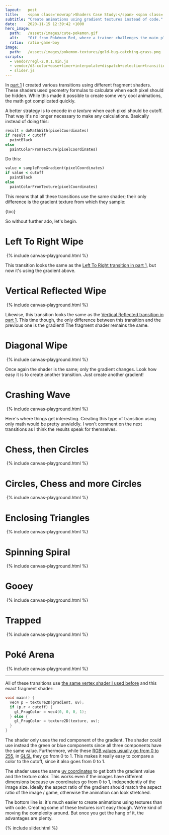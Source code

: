 ```yaml
---
layout:   post
title:    <span class='nowrap'>Shaders Case Study:</span> <span class='nowrap'>Pokémon Battle Transitions</span> <span class='nowrap'>- Part II</span>
subtitle: "Create animations using gradient textures instead of code."
date:     2020-11-15 12:39:42 +1000
hero_image:
  path:   /assets/images/cute-pokemon.gif
  alt:    "Gif from Pokémon Red, where a trainer challenges the main player and says 'My friend has a cute Pokémon. I'm so jealous!'."
  ratio:  ratio-game-boy
image:
  path:   /assets/images/pokemon-textures/gold-bug-catching-grass.png
scripts:
  - vendor/regl-2.0.1.min.js
  - vendor/d3-color+ease+timer+interpolate+dispatch+selection+transition.min.js
  - slider.js
---
```


In [part 1] I created various transitions using different fragment shaders. These shaders used geometry formulas to calculate when each pixel should be hidden. While this made it possible to create some very cool animations, the math got complicated quickly.

A better strategy is to encode _in a texture_ when each pixel should be cutoff. That way it's no longer necessary to make any calculations. Basically instead of doing this:

```ruby
result = doMathWith(pixelCoordinates)
if result < cutoff
  paintBlack
else
  paintColorFromTexture(pixelCoordinates)
```

Do this:

```ruby
value = sampleFromGradient(pixelCoordinates)
if value < cutoff
  paintBlack
else
  paintColorFromTexture(pixelCoordinates)
```

This means that all these transitions use the same shader; their only difference is the gradient texture from which they sample:

{toc}

So without further ado, let's begin.


<div class="scene" data-texture-src="/assets/images/pokemon-textures/red-cinnabar-mansion.png" markdown="1">

# Left To Right Wipe
<img class="gradient" src="/assets/images/gradients/wipe-left-to-right.png" alt="">
{% include canvas-playground.html %}

This transition looks the same as the [Left To Right transition in part 1], but now it's using the gradient above.

</div>


<div class="scene" data-texture-src="/assets/images/pokemon-textures/yellow-surprise.png" markdown="1">

# Vertical Reflected Wipe
<img class="gradient" src="/assets/images/gradients/wipe-vertical-reflected.png" alt="">
{% include canvas-playground.html %}

Likewise, this transition looks the same as the [Vertical Reflected transition in part 1]. This time though, the only difference between this transition and the previous one is the gradient! The fragment shader remains the same.

</div>


<div class="scene" data-texture-src="/assets/images/pokemon-textures/red-cinnabar.png" markdown="1">

# Diagonal Wipe
<img class="gradient" src="/assets/images/gradients/wipe-diagonal.png" alt="">
{% include canvas-playground.html %}

Once again the shader is the same; only the gradient changes. Look how easy it is to create another transition. Just create another gradient!

</div>


<div class="scene" data-texture-src="/assets/images/pokemon-textures/gold-pokemon-gyarados.png" markdown="1">

# Crashing Wave
<img class="gradient" src="/assets/images/gradients/crashing-wave.png" alt="">
{% include canvas-playground.html %}

Here's where things get interesting. Creating this type of transition using only math would be pretty unwieldly. I won't comment on the next transitions as I think the results speak for themselves.

</div>


<div class="scene" data-texture-src="/assets/images/pokemon-textures/crystal-pokemon-sudowoodo.png" markdown="1">

# Chess, then Circles
<img class="gradient" src="/assets/images/gradients/chess-then-circles.png" alt="">
{% include canvas-playground.html %}

</div>


<div class="scene" data-texture-src="/assets/images/pokemon-textures/gold-pokemon-sudowoodo.png" markdown="1">

# Circles, Chess and more Circles
<img class="gradient" src="/assets/images/gradients/circles-then-chess-then-circles.png" alt="">
{% include canvas-playground.html %}

</div>


<div class="scene" data-texture-src="/assets/images/pokemon-textures/gold-elite-four-1.png" markdown="1">

# Enclosing Triangles
<img class="gradient" src="/assets/images/gradients/enclosing-triangles.png" alt="">
{% include canvas-playground.html %}

</div>


<div class="scene" data-texture-src="/assets/images/pokemon-textures/gold-elite-four-2.png" markdown="1">

# Spinning Spiral
<img class="gradient" src="/assets/images/gradients/spinning-spiral.png" alt="">
{% include canvas-playground.html %}

</div>


<div class="scene" data-texture-src="/assets/images/pokemon-textures/gold-elite-four-3.png" markdown="1">

# Gooey
<img class="gradient" src="/assets/images/gradients/gooey.png" alt="">
{% include canvas-playground.html %}

</div>


<div class="scene" data-texture-src="/assets/images/pokemon-textures/gold-elite-four-4.png" markdown="1">

# Trapped
<img class="gradient" src="/assets/images/gradients/trapped.png" alt="">
{% include canvas-playground.html %}

</div>


<div class="scene" data-texture-src="/assets/images/pokemon-textures/gold-elite-four-5.png" markdown="1">

# Poké Arena
<img class="gradient" src="/assets/images/gradients/poke-arena.png" alt="">
{% include canvas-playground.html %}

</div>


<hr />

All of these transitions use [the same vertex shader I used before] and this exact fragment shader:

<div class="fragment" markdown="1">

```cpp
void main() {
  vec4 p = texture2D(gradient, uv);
  if (p.r < cutoff) {
    gl_FragColor = vec4(0, 0, 0, 1);
  } else {
    gl_FragColor = texture2D(texture, uv);
  }
}
```

</div>

The shader only uses the red component of the gradient. The shader could use instead the green or blue components since all three components have the same value. Furthermore, while these [RGB values usually go from 0 to 255], in [GLSL] they go from 0 to 1. This makes it really easy to compare a color to the cutoff, since it also goes from 0 to 1.

The shader uses the same [uv coordinates] to get both the gradient value and the texture color. This works even if the images have different dimensions because uv coordinates go from 0 to 1, independently of the image size. Ideally the aspect ratio of the gradient should match the aspect ratio of the image / game, otherwise the animation can look stretched.

The bottom line is: it's much easier to create animations using textures than with code. Creating some of these textures isn't easy though. We're kind of moving the complexity around. But once you get the hang of it, the advantages are plenty.

{% include slider.html %}

[part 1]: 2020-10-19-shaders-case-study-pokemon-battles.md
[Left To Right transition in part 1]: 2020-10-19-shaders-case-study-pokemon-battles.md#left-to-right-wipe
[Vertical Reflected transition in part 1]: 2020-10-19-shaders-case-study-pokemon-battles.md#vertical-reflected-wipe
[the same vertex shader I used before]: 2020-10-05-regl-rendering-a-texture.md#vertex-shader
[RGB values usually go from 0 to 255]: https://en.wikipedia.org/wiki/RGB_color_model
[GLSL]: https://en.wikipedia.org/wiki/OpenGL_Shading_Language
[uv coordinates]: https://www.creativebloq.com/features/uv-mapping-for-beginners
